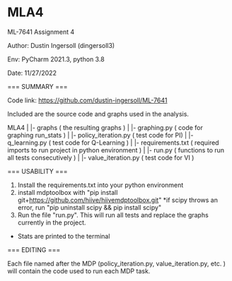 # MLA4
ML-7641 Assignment 4

Author: Dustin Ingersoll (dingersoll3)

Env: PyCharm 2021.3, python 3.8

Date: 11/27/2022


=== SUMMARY ===

Code link: https://github.com/dustin-ingersoll/ML-7641

Included are the source code and graphs used in the analysis.


MLA4
|
|- graphs     ( the resulting graphs )
|
|- graphing.py     ( code for graphing run_stats )
|
|- policy_iteration.py     ( test code for PI)
|
|- q_learning.py     ( test code for Q-Learning )
|
|- requirements.txt      ( required imports to run project in python environment )
|
|- run.py      ( functions to run all tests consecutively )
|
|- value_iteration.py      ( test code for VI )



=== USABILITY ===


1) Install the requirements.txt into your python environment
2) install mdptoolbox with "pip install git+https://github.com/hiive/hiivemdptoolbox.git"
 *if scipy throws an error, run "pip uninstall scipy && pip install scipy"
3) Run the file "run.py". This will run all tests and replace the graphs currently in the project.
 * Stats are printed to the terminal

=== EDITING ===


Each file named after the MDP (policy_iteration.py, value_iteration.py, etc. ) will contain the code used to run each MDP task.

